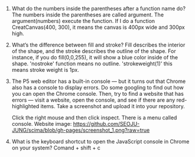 
1. What do the numbers inside the parentheses after a function name do?
      The numbers inside the parentheses are called argument. The argument(numbers) execute the function. 
      If I do a function CreatCanvas(400, 300), it means the canvas is 400px wide and 300px high. 

2. What’s the difference between fill and stroke?
      Fill describes the interior of the shape, and the stroke describes the outline of the shape. 
      For instance, if you do fill(0,0,255), it will show a blue color inside of the shape. 
      'nostroke' function means no outline. 'strokeweight(1)' this means stroke weight is 1px. 
    
3. The P5 web editor has a built-in console — but it turns out that Chrome also has a console to display errors. 
   Do some googling to find out how you can open the Chrome console. Then, try to find a website that has errors 
   — visit a website, open the console, and see if there are any red-highlighted items. 
   Take a screenshot and upload it into your repository.
      
      Click the right mouse and then click inspect. There is a menu called console. 
      Website image: https://github.com/SEOJU-JUNG/scima/blob/gh-pages/screenshot_1.png?raw=true
      
4. What is the keyboard shortcut to open the JavaScript console in Chrome on your system?
      Comand + shift + c
      
